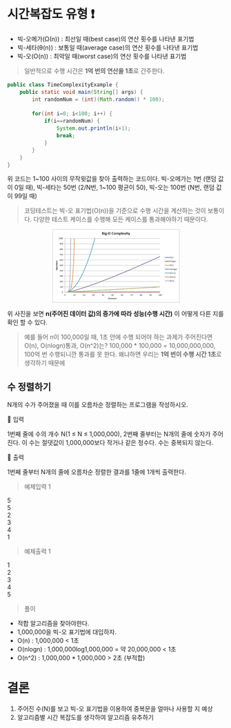 # 시간복잡도 유형 ❗️

- 빅-오메가(Ω(n)) : 최선일 때(best case)의 연산 횟수를 나타낸 표기법
- 빅-세타(θ(n)) : 보통일 때(average case)의 연산 횟수를 나타낸 표기법
- 빅-오(O(n)) : 최악일 때(worst case)의 연산 횟수를 나타낸 표기법

> 일반적으로 수행 시간은 **1억 번의 연산을 1초**로 간주한다.

```java
public class TimeComplexityExample {
    public static void main(String[] args) {
        int randomNum = (int)(Math.random() * 100);

        for(int i=0; i<100; i++) {
            if(i==randomNum) {
                System.out.println(i+1);
                break;
            }
        }
    }
}

```

위 코드는 1~100 사이의 무작윗값을 찾아 출력하는 코드이다. 빅-오메가는 1번 (랜덤 값이 0일 때), 빅-세타는 50번 (2/N번, 1~100 평균이 50), 빅-오는 100번 (N번, 랜덤 값이 99일 때)

> 코딩테스트는 빅-오 표기법(O(n))을 기준으로 수행 시간을 계산하는 것이 보통이다.
> 다양한 테스트 케이스를 수행해 모든 케이스를 통과해야하기 때문이다.

<img src="./images/timeComplexity.png" alt="이미지 설명" style="display: block; margin: 0 auto;">

위 사진을 보면 **n(주어진 데이터 값)의 증가에 따라 성능(수행 시간)** 이 어떻게 다른 지를 확인 할 수 있다.

> 예를 들어 n이 100,000일 때, 1초 안에 수행 되어야 하는 과제가 주어진다면 O(n), O(nlogn)통과, O(n^2)는?
> 100,000 \* 100,000 = 10,000,000,000, 100억 번 수행되니깐 통과를 못 한다.
> 왜냐하면 우리는 **1억 번이 수행 시간 1초**로 생각하기 때문에

## 수 정렬하기

N개의 수가 주어졌을 때 이를 오름차순 정렬하는 프로그램을 작성하시오.

💬 입력

1번째 줄에 수의 개수 N(1 ≤ N ≤ 1,000,000), 2번째 줄부터는 N개의 줄에 숫자가 주어진다. 이 수는 절댓값이 1,000,000보다 작거나 같은 정수다. 수는 중복되지 않는다.

💬 출력

1번째 줄부터 N개의 줄에 오름차순 정렬한 결과를 1줄에 1개씩 출력한다.

> 예제입력 1

5 <br>
5 <br>
2 <br>
3 <br>
4 <br>
1 <br>

> 예제출력 1

1 <br>
2 <br>
3 <br>
4 <br>
5 <br>

> 풀이

- 적합 알고리즘을 찾아야한다.
- 1,000,000을 빅-오 표기법에 대입하자.
- O(n) : 1,000,000 < 1초
- O(nlogn) : 1,000,000log1,000,000 = 약 20,000,000 < 1초
- O(n^2) : 1,000,000 \* 1,000,000 > 2초 (부적합)

# 결론

1. 주어진 수(N)를 보고 빅-오 표기법을 이용하여 중복문을 얼마나 사용할 지 예상
2. 알고리즘별 시간 복잡도를 생각하여 알고리즘 유추하기
